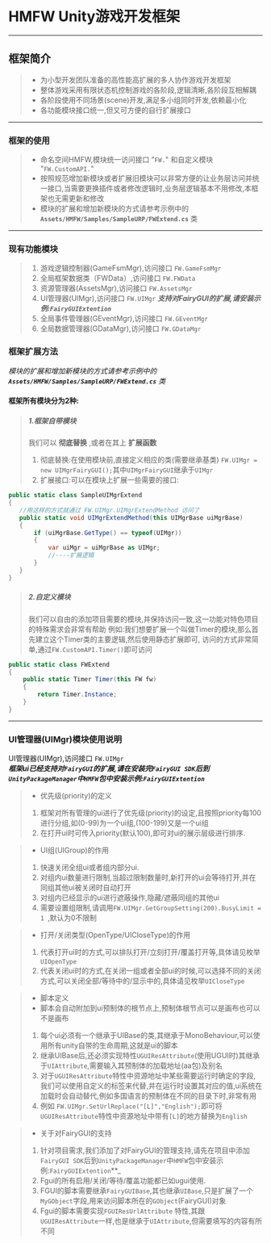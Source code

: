 # HMFW Unity游戏开发框架
***

## 框架简介

>* 为小型开发团队准备的高性能高扩展的多人协作游戏开发框架
>* 整体游戏采用有限状态机控制游戏的各阶段,逻辑清晰,各阶段互相解耦
>* 各阶段使用不同场景(scene)开发,满足多小组同时开发,依赖最小化
>* 各功能模块接口统一,但又可方便的自行扩展接口

***

### 框架的使用

>* 命名空间HMFW,模块统一访问接口 "`FW.`" 和自定义模块 "`FW.CustomAPI.`"
>* 按照规范增加新模块或者扩展旧模块可以非常方便的让业务层访问并统一接口,当需要更换插件或者修改逻辑时,业务层逻辑基本不用修改,本框架也无需更新和修改
>* 模块的扩展和增加新模块的方式请参考示例中的 **`Assets/HMFW/Samples/SampleURP/FWExtend.cs`** 类

***

### 现有功能模块
>1. 游戏逻辑控制器(GameFsmMgr),访问接口 `FW.GameFsmMgr`
>2. 全局框架数据类（FWData）,访问接口 `FW.FWData`
>3. 资源管理器(AssetsMgr),访问接口 `FW.AssetsMgr`
>4. UI管理器(UIMgr),访问接口 `FW.UIMgr` _**支持对FairyGUI的扩展,请安装示例:`FairyGUIExtention`**_ 
>5. 全局事件管理器(GEventMgr),访问接口 `FW.GEventMgr`
>6. 全局数据管理器(GDataMgr),访问接口 `FW.GDataMgr`

### 框架扩展方法
_模块的扩展和增加新模块的方式请参考示例中的 **`Assets/HMFW/Samples/SampleURP/FWExtend.cs`** 类_
#### 框架所有模块分为2种:
> ##### 1.框架自带模块
> 我们可以 **彻底替换** ,或者在其上 **扩展函数**
>1. 彻底替换:在使用模块前,直接定义相应的类(需要继承基类) `FW.UIMgr = new UIMgrFairyGUI();`其中`UIMgrFairyGUI`继承于`UIMgr`
>2. 扩展接口:可以在模块上扩展一些需要的接口:
 ```csharp
public static class SampleUIMgrExtend
{
    //用这样的方式就通过 FW.UIMgr.UIMgrExtendMethod 访问了
    public static void UIMgrExtendMethod(this UIMgrBase uiMgrBase)
    {
        if (uiMgrBase.GetType() == typeof(UIMgr))
        {
            var uiMgr = uiMgrBase as UIMgr;
            //----扩展逻辑
        }
    }
}
```

> ##### 2.自定义模块
> 我们可以自由的添加项目需要的模块,并保持访问一致,这一功能对特色项目的特殊需求会非常有帮助
> 例如:我们想要扩展一个叫做Timer的模块,那么首先建立这个Timer类的主要逻辑,然后使用静态扩展即可,
> 访问的方式非常简单,通过`FW.CustomAPI.Timer()`即可访问
```csharp
public static class FWExtend
{
    public static Timer Timer(this FW fw)
    {
        return Timer.Instance;
    }
}
```

 ***
### UI管理器(UIMgr)模块使用说明
UI管理器(UIMgr),访问接口 `FW.UIMgr`  
_**框架ui已经支持对`FairyGUI`的扩展,请在安装完`FairyGUI SDK`后到`UnityPackageManager`中`HMFW`包中安装示例:`FairyGUIExtention`**_ 
>* 优先级(priority)的定义
>1. 框架对所有管理的ui进行了优先级(priority)的设定,且按照priority每100进行分组,如(0-99)为一个ui组,(100-199)又是一个ui组
>2. 在打开ui时可传入priority(默认100),即可对ui的展示层级进行排序.

>* UI组(UIGroup)的作用
>1. 快速关闭全组ui或者组内部分ui.
>2. 对组内ui数量进行限制,当超过限制数量时,新打开的ui会等待打开,并在同组其他ui被关闭时自动打开
>3. 对组内已经显示的ui进行遮蔽操作,隐藏/遮蔽同组的其他ui
>4. 需要设置组限制,请调用`FW.UIMgr.GetGroupSetting(200).BusyLimit = 1 `,默认为0不限制

>* 打开/关闭类型(OpenType/UICloseType)的作用
>1. 代表打开ui时的方式,可以排队打开/立刻打开/覆盖打开等,具体请见枚举`UIOpenType`
>2. 代表关闭ui时的方式,在关闭一组或者全部ui的时候,可以选择不同的关闭方式,可以关闭全部/等待中的/显示中的,具体请见枚举`UICloseType`

>* 脚本定义
>* 脚本会自动附加到ui预制体的根节点上,预制体根节点可以是画布也可以不是画布
>1. 每个ui必须有一个继承于UIBase的类,其继承于MonoBehaviour,可以使用所有unity自带的生命周期,这就是ui的脚本
>2. 继承UIBase后,还必须实现特性`UGUIResAttribute`(使用UGUI时)其继承于`UIAttribute`,需要输入其预制体的加载地址(aa包)及别名
>3. 对于`UGUIResAttribute`特性中资源地址中某些需要运行时确定的字段,我们可以使用自定义的标签来代替,并在运行时设置其对应的值,ui系统在加载时会自动替代,例如多国语言的预制体在不同的目录下时,非常有用
>4. 例如 `FW.UIMgr.SetUrlReplace("[L]","English");`即可将`UGUIResAttribute`特性中资源地址中带有`[L]`的地方替换为`English`

>* 关于对FairyGUI的支持
>1. 针对项目需求,我们添加了对FairyGUI的管理支持,请先在项目中添加`FairyGUI SDK`后到`UnityPackageManager`中`HMFW`包中安装示例:`FairyGUIExtention`**_ 
>2. Fgui的所有启用/关闭/等待/覆盖功能都已如ugui使用.
>3. FGUI的脚本需要继承`FairyGUIBase`,其也继承`UIBase`,只是扩展了一个`MyGObject`字段,用来访问脚本所在的`GObject`(FairyGUI)对象
>4. Fgui的脚本需要实现`FGUIResUrlAttribute` 特性,其跟`UGUIResAttribute`一样,也是继承于`UIAttribute`,但需要填写的内容有所不同
